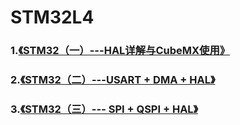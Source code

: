 # STM32L4



### 1.[《STM32（一）---HAL详解与CubeMX使用》](https://blog.csdn.net/m0_37621078/article/details/100084448)



### 2.[《STM32（二）---USART + DMA + HAL》](https://blog.csdn.net/m0_37621078/article/details/100164277)



### 3.[《STM32（三）--- SPI + QSPI + HAL》](https://blog.csdn.net/m0_37621078/article/details/101395150)


